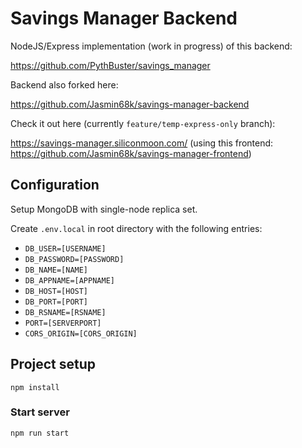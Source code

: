 # Savings Manager Backend

NodeJS/Express implementation (work in progress) of this backend:

https://github.com/PythBuster/savings_manager

Backend also forked here:

https://github.com/Jasmin68k/savings-manager-backend

Check it out here (currently `feature/temp-express-only` branch):

https://savings-manager.siliconmoon.com/ (using this frontend: https://github.com/Jasmin68k/savings-manager-frontend)

## Configuration

Setup MongoDB with single-node replica set.

Create `.env.local` in root directory with the following entries:

- `DB_USER=[USERNAME]`
- `DB_PASSWORD=[PASSWORD]`
- `DB_NAME=[NAME]`
- `DB_APPNAME=[APPNAME]`
- `DB_HOST=[HOST]`
- `DB_PORT=[PORT]`
- `DB_RSNAME=[RSNAME]`
- `PORT=[SERVERPORT]`
- `CORS_ORIGIN=[CORS_ORIGIN]`

## Project setup

```
npm install
```

### Start server

```
npm run start
```
